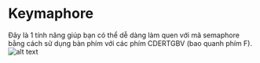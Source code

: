 # Keymaphore
 
Đây là 1 tính năng giúp bạn có thể dễ dàng làm quen với mã semaphore bằng cách sử dụng bàn phím với các phím CDERTGBV (bao quanh phím F).
![alt text](https://media.discordapp.net/attachments/755231273664118895/1215981733451923556/image.png?ex=65feba3d&is=65ec453d&hm=1d0eb8ab4bf622a9513175f6aab056b8765866fcb463c1114565c27d098be620&=&format=webp&quality=lossless&width=379&height=303)
